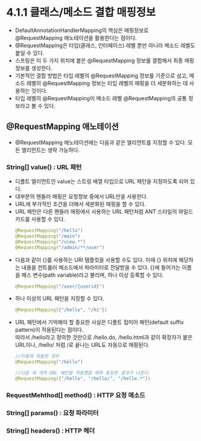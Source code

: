 # 4.1.1 클래스/메소드 결합 매핑정보
- DefaultAnnotationHandlerMapping의 핵심은 매핑정보로 @RequestMapping 애노테이션을 활용한다는 점이다.
- @RequestMapping은 타입(클래스, 인터페이스) 레벨 뿐만 아니라 메소드 레벨도 붙일 수 있다.
- 스프링은 이 두 가지 위치에 붙은 @RequestMapping 정보를 결합해서 최종 매핑정보를 생성한다.
- 기본적인 결합 방법은 타입 레벨의 @RequestMapping 정보를 기준으로 삼고, 메소드 레벨의 @RequestMapping 정보는
  타입 레벨의 매핑을 더 세분화하는 데 사용하는 것이다.
- 타입 레벨의 @RequestMapping이 메소드 레벨 @RequestMapping의 공통 정보라고 볼 수 있다.

## @RequestMapping 애노테이션
- @RequestMapping 애노테이션에는 다음과 같은 엘리먼트를 지정할 수 있다. 모든 엘리먼트는 생략 가능하다.

### String[] value() : URL 패턴
- 디폴트 엘리먼트인 value는 스트링 배열 타입으로 URL 패턴을 지정하도록 되어 있다.
- 대부분의 핸들러 매핑은 요청정보 중에서 URL만을 사용한다.
- URL에 부가적인 조건을 더해서 세분화된 매핑을 할 수 있다.
- URL 패턴은 다른 핸들러 매핑에서 사용하는 URL 패턴처럼 ANT 스타일의 와일드카드를 사용할 수 있다.
  ```java
  @RequestMapping("/hello")
  @RequestMapping("/main")
  @RequestMapping("/view.*")
  @RequestMapping("/admin/**/user")
  ```
- 다음과 같이 {}를 사용하는 URI 템플릿을 사용할 수도 있다.
  이때 {} 위치에 해당하는 내용을 컨트롤러 메소드에서 파라미터로 전달받을 수 있다.
  {}에 들어가는 이름을 패스 변수(path variable)라고 불리며, 하나 이상 등록할 수 있다.
  ```java
  @RequestMapping("/user/{userid}")
  ```
- 하나 이상의 URL 패턴을 지정할 수 있다.
  ```java
  @RequestMapping({"/hello", "/hi"})
  ```
- URL 패턴에서 기억해야 할 중요한 사실은 디폴트 접미어 패턴(default suffix pattern)이 적용된다는 점이다.   
  따라서 /hello라고 정의한 것만으로 /hello.do, /hello.html과 같이 확장자가 붙은 URL이나, /hello/ 처럼 /로 끝나는 URL도 자동으로 매핑된다.
  ```java
  //이렇게 적용한 경우
  @RequestMapping("/hello")
  
  //다음 세 개의 URL 패턴을 적용했을 때와 동일한 결과가 나온다.
  @RequestMapping({"/hello", "/hello/", "/hello.*"})
  ```
### RequestMehthod[] method() : HTTP 요청 메소드
### String[] params() : 요청 파라미터
### String[] headers() : HTTP 헤더